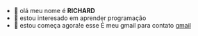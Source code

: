 - 👋 olá meu nome é **RICHARD**
- 👀 estou interesado em  aprender  programação
- 🌱 estou começa agora!e esse È meu gmail para contato [gmail](brito.richard@gmail.com)

